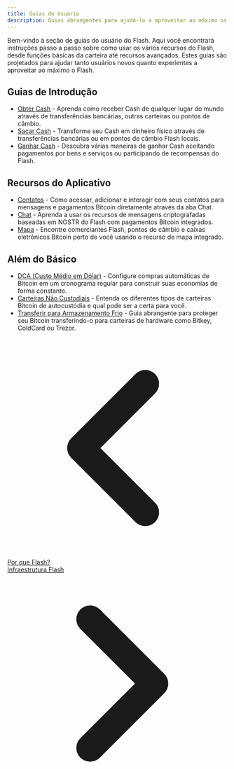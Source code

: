 ```yaml
---
title: Guias do Usuário
description: Guias abrangentes para ajudá-lo a aproveitar ao máximo os recursos e capacidades do Flash.
---
```



Bem-vindo à seção de guias do usuário do Flash. Aqui você encontrará instruções passo a passo sobre como usar os vários recursos do Flash, desde funções básicas da carteira até recursos avançados. Estes guias são projetados para ajudar tanto usuários novos quanto experientes a aproveitar ao máximo o Flash.

## Guias de Introdução

- [Obter Cash](guides/get-cash) - Aprenda como receber Cash de qualquer lugar do mundo através de transferências bancárias, outras carteiras ou pontos de câmbio.
- [Sacar Cash](guides/cash-out) - Transforme seu Cash em dinheiro físico através de transferências bancárias ou em pontos de câmbio Flash locais.
- [Ganhar Cash](guides/earn) - Descubra várias maneiras de ganhar Cash aceitando pagamentos por bens e serviços ou participando de recompensas do Flash.

## Recursos do Aplicativo

- [Contatos](guides/contacts) - Como acessar, adicionar e interagir com seus contatos para mensagens e pagamentos Bitcoin diretamente através da aba Chat.
- [Chat](guides/chat) - Aprenda a usar os recursos de mensagens criptografadas baseadas em NOSTR do Flash com pagamentos Bitcoin integrados.
- [Mapa](guides/map) - Encontre comerciantes Flash, pontos de câmbio e caixas eletrônicos Bitcoin perto de você usando o recurso de mapa integrado.

## Além do Básico

- [DCA (Custo Médio em Dólar)](guides/dca) - Configure compras automáticas de Bitcoin em um cronograma regular para construir suas economias de forma constante.
- [Carteiras Não Custodiais](guides/non-custodial-wallets) - Entenda os diferentes tipos de carteiras Bitcoin de autocustódia e qual pode ser a certa para você.
- [Transferir para Armazenamento Frio](guides/sweep-to-cold-storage) - Guia abrangente para proteger seu Bitcoin transferindo-o para carteiras de hardware como Bitkey, ColdCard ou Trezor.

<!-- Navigation links -->
<div class="flex justify-between items-center mt-8 pt-4 border-t border-zinc-200 dark:border-zinc-700">
  <div class="w-1/3 text-left">
    <a href="why-flash" class="inline-flex items-center bg-purple-600 hover:bg-purple-700 text-white rounded-md transition-colors px-4 py-2 text-sm font-medium shadow-sm hover:shadow-md">
      <svg xmlns="http://www.w3.org/2000/svg" class="h-6 w-6 mr-2" fill="none" viewBox="0 0 24 24" stroke="currentColor">
        <path stroke-linecap="round" stroke-linejoin="round" stroke-width="3" d="M15 19l-7-7 7-7" />
      </svg>
      Por que Flash?
    </a>
  </div>
  <div class="w-1/3 text-center">
    <!-- Optional center content -->
  </div>
  <div class="w-1/3 text-right">
    <a href="flash-infrastructure" class="inline-flex items-center bg-purple-600 hover:bg-purple-700 text-white rounded-md transition-colors px-4 py-2 text-sm font-medium shadow-sm hover:shadow-md">
      Infraestrutura Flash
      <svg xmlns="http://www.w3.org/2000/svg" class="h-6 w-6 ml-2" fill="none" viewBox="0 0 24 24" stroke="currentColor">
        <path stroke-linecap="round" stroke-linejoin="round" stroke-width="3" d="M9 5l7 7-7 7" />
      </svg>
    </a>
  </div>
</div>